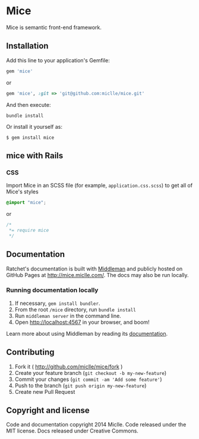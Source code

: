 # Mice

Mice is semantic front-end framework.

## Installation

Add this line to your application's Gemfile:

```ruby
gem 'mice'
```
or

```ruby
gem 'mice', :git => 'git@github.com:miclle/mice.git'
```

And then execute:

`bundle install`

Or install it yourself as:

`$ gem install mice`


## mice with Rails

### CSS

Import Mice in an SCSS file (for example, `application.css.scss`) to get all of Mice's styles

```css
@import "mice";
```

or

```css
/*
 *= require mice
 */
```


## Documentation

Ratchet's documentation is built with [Middleman](http://middlemanapp.com/) and publicly hosted on GitHub Pages at <http://mice.miclle.com/>. The docs may also be run locally.

### Running documentation locally

1. If necessary, `gem install bundler`.
2. From the root `/mice` directory, run `bundle install`
3. Run `middleman server` in the command line.
3. Open <http://localhost:4567> in your browser, and boom!

Learn more about using Middleman by reading its [documentation](http://middlemanapp.com/basics/getting-started/).



## Contributing

1. Fork it ( http://github.com/miclle/mice/fork )
2. Create your feature branch (`git checkout -b my-new-feature`)
3. Commit your changes (`git commit -am 'Add some feature'`)
4. Push to the branch (`git push origin my-new-feature`)
5. Create new Pull Request

## Copyright and license

Code and documentation copyright 2014 Miclle. Code released under the MIT license. Docs released under Creative Commons.

